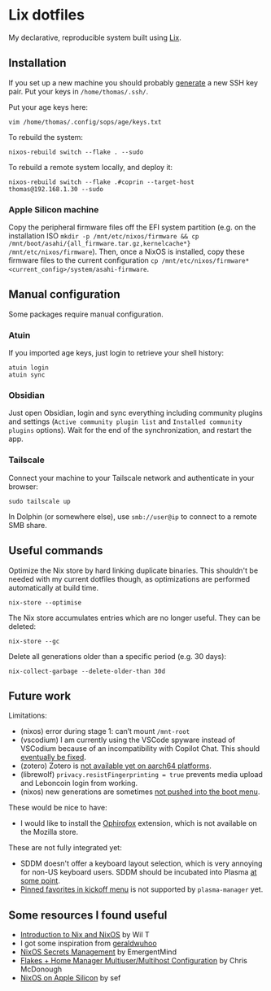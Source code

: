 # Lix dotfiles

My declarative, reproducible system built using [Lix](https://lix.systems/).

## Installation

If you set up a new machine you should probably [generate](https://docs.github.com/en/authentication/connecting-to-github-with-ssh/generating-a-new-ssh-key-and-adding-it-to-the-ssh-agent) a new SSH key pair. Put your keys in `/home/thomas/.ssh/`.

Put your age keys here:

```console
vim /home/thomas/.config/sops/age/keys.txt
```

To rebuild the system:

```console
nixos-rebuild switch --flake . --sudo
```

To rebuild a remote system locally, and deploy it:

```console
nixos-rebuild switch --flake .#coprin --target-host thomas@192.168.1.30 --sudo
```

### Apple Silicon machine

Copy the peripheral firmware files off the EFI system partition (e.g. on the installation ISO `mkdir -p /mnt/etc/nixos/firmware && cp /mnt/boot/asahi/{all_firmware.tar.gz,kernelcache*} /mnt/etc/nixos/firmware`). Then, once a NixOS is installed, copy these firmware files to the current configuration `cp /mnt/etc/nixos/firmware* <current_config>/system/asahi-firmware`.

## Manual configuration

Some packages require manual configuration.

### Atuin

If you imported age keys, just login to retrieve your shell history:

```console
atuin login
atuin sync
```

### Obsidian

Just open Obsidian, login and sync everything including community plugins and settings (`Active community plugin list` and `Installed community plugins` options). Wait for the end of the synchronization, and restart the app.

### Tailscale

Connect your machine to your Tailscale network and authenticate in your browser:

```console
sudo tailscale up
```

In Dolphin (or somewhere else), use `smb://user@ip` to connect to a remote SMB share.

## Useful commands

Optimize the Nix store by hard linking duplicate binaries. This shouldn't be needed with my current dotfiles though, as optimizations are performed automatically at build time.

```console
nix-store --optimise
```

The Nix store accumulates entries which are no longer useful. They can be deleted:

```console
nix-store --gc
```

Delete all generations older than a specific period (e.g. 30 days):

```console
nix-collect-garbage --delete-older-than 30d
```

## Future work

Limitations:

- (nixos) error during stage 1: can’t mount `/mnt-root`
- (vscodium) I am currently using the VSCode spyware instead of VSCodium because of an incompatibility with Copilot Chat. This should [eventually be fixed](https://code.visualstudio.com/blogs/2025/06/30/openSourceAIEditorFirstMilestone).
- (zotero) Zotero is [not available yet on aarch64 platforms](https://github.com/zotero/zotero/issues/3515).
- (librewolf) `privacy.resistFingerprinting = true` prevents media upload and Leboncoin login from working.
- (nixos) new generations are sometimes [not pushed into the boot menu](https://nixos.wiki/wiki/Bootloader#New_generations_are_not_in_the_boot_menu).

These would be nice to have:

- I would like to install the [Ophirofox](https://ophirofox.ophir.dev/) extension, which is not available on the Mozilla store.

These are not fully integrated yet:

- SDDM doesn't offer a keyboard layout selection, which is very annoying for non-US keyboard users. SDDM should be incubated into Plasma [at some point](https://invent.kde.org/plasma/plasma-desktop/-/issues/91).
- [Pinned favorites in kickoff menu](https://github.com/nix-community/plasma-manager/issues/376) is not supported by `plasma-manager` yet.

## Some resources I found useful

- [Introduction to Nix and NixOS](https://www.youtube.com/watch?v=QKoQ1gKJY5A&list=PL-saUBvIJzOkjAw_vOac75v-x6EzNzZq-) by Wil T
- I got some inspiration from [geraldwuhoo](https://github.com/geraldwuhoo/nixos-config)
- [NixOS Secrets Management](https://www.youtube.com/watch?v=6EMNHDOY-wo) by EmergentMind
- [Flakes + Home Manager Multiuser/Multihost Configuration](https://www.youtube.com/watch?v=e8vzW5Y8Gzg) by Chris McDonough
- [NixOS on Apple Silicon](https://yusef.napora.org/blog/nixos-asahi/) by sef

